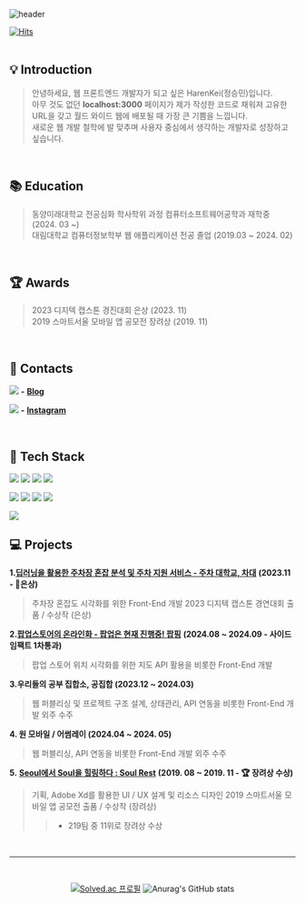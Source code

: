 
![header](https://capsule-render.vercel.app/api?type=venom&color=100:85AC35,30:1148A8&height=300&section=header&desc=stargazer&text=HarenKei%20%28Seungmin%20Jeong%29&animation=fadeIn&fontSize=50&fontColor=ffffff)


[![Hits](https://hits.seeyoufarm.com/api/count/incr/badge.svg?url=https%3A%2F%2Fgithub.com%2FHarenKei%2Fhit-counter&count_bg=%2379C83D&title_bg=%23555555&icon=&icon_color=%23E7E7E7&title=hits&edge_flat=false)](https://hits.seeyoufarm.com)              
<br/>

## 💡 Introduction
> 안녕하세요, 웹 프론트엔드 개발자가 되고 싶은 HarenKei(정승민)입니다.<br/>
> 아무 것도 없던 **localhost:3000** 페이지가 제가 작성한 코드로 채워져 고유한 URL을 갖고 월드 와이드 웹에 배포될 때 가장 큰 기쁨을 느낍니다.<br/>
> 새로운 웹 개발 철학에 발 맞추며 사용자 중심에서 생각하는 개발자로 성장하고 싶습니다.

<br/>


## 📚 Education 
> 동양미래대학교 전공심화 학사학위 과정 컴퓨터소프트웨어공학과 재학중 (2024. 03 ~)<br/>
> 대림대학교 컴퓨터정보학부 웹 애플리케이션 전공 졸업 (2019.03 ~ 2024. 02)

<br/>

## 🏆 Awards
> 2023 디지텍 캡스톤 경진대회 은상 (2023. 11)<br/>
> 2019 스마트서울 모바일 앱 공모전 장려상 (2019. 11)

<br/>

## 📱 Contacts
<img src="https://img.shields.io/badge/Blog-ffffff.svg?style=social&logo=tistory&logoColor=000000"/> **-** <a href="https://heibondk.tistory.com/">**Blog**</a>

<img src="https://img.shields.io/badge/Instagram-ffffff.svg?style=social&logo=instagram&logoColor=E4405F"/> **-** <a href="https://www.instagram.com/min_from00/">**Instagram**</a>


<br/>


## 📝 Tech Stack
<img src="https://img.shields.io/badge/HTML5-ffffff.svg?style=for-the-badge&logo=html5&logoColor=E34F26"/>  <img src="https://img.shields.io/badge/CSS3-ffffff.svg?style=for-the-badge&logo=css3&logoColor=1572B6"/> <img src="https://img.shields.io/badge/javascript-ffffff.svg?style=for-the-badge&logo=javascript&logoColor=F7DF1E"/> <img src="https://img.shields.io/badge/typescript-ffffff.svg?style=for-the-badge&logo=typescript&logoColor=3178C6"/>

<img src="https://img.shields.io/badge/Node.js-ffffff.svg?style=for-the-badge&logo=nodedotjs&logoColor=5FA04E"/> <img src="https://img.shields.io/badge/react-ffffff.svg?style=for-the-badge&logo=react&logoColor=61DAFB" /> <img src="https://img.shields.io/badge/redux-ffffff.svg?style=for-the-badge&logo=redux&logoColor=764ABC"/>  <img src="https://img.shields.io/badge/Next.js-ffffff.svg?style=for-the-badge&logo=nextdotjs&logoColor=000000"/>

<img src="https://img.shields.io/badge/styled%20components-ffffff.svg?style=for-the-badge&logo=styledcomponents&logoColor=DB7093"/>



## 💻 Projects
**1.**<a href='https://github.com/univ-parking/UnivParking'>**딥러닝을 활용한 주차장 혼잡 분석 및 주차 지원 서비스 - 주차 대학교, 차대**</a> **(2023.11 - 🥈은상)**
> 주차장 혼잡도 시각화를 위한 Front-End 개발
> 2023 디지텍 캡스톤 경연대회 출품 / 수상작 (은상)

**2.**<a href='https://github.com/popping-official'>**팝업스토어의 온라인화 - 팝업은 현재 진행중! 팝핑**</a> **(2024.08 ~ 2024.09 - 사이드임팩트 1차통과)**
> 팝업 스토어 위치 시각화를 위한 지도 API 활용을 비롯한 Front-End 개발

**3.우리들의 공부 집합소, 공집합 (2023.12 ~ 2024.03)**
> 웹 퍼블리싱 및 프로젝트 구조 설계, 상태관리, API 연동을 비롯한 Front-End 개발 외주 수주

**4. 원 모바일 / 어썸레이 (2024.04 ~ 2024. 05)**
> 웹 퍼블리싱, API 연동을 비롯한 Front-End 개발 외주 수주

**5.** <a href='https://github.com/HarenKei/SeoulHealing'>**Seoul에서 Soul을 힐링하다 : Soul Rest**</a>  **(2019. 08 ~ 2019. 11 - 🏆 장려상 수상)**
> 기획, Adobe Xd를 활용한 UI / UX 설계 및 리소스 디자인
> 2019 스마트서울 모바일 앱 공모전 출품 / 수상작 (장려상)
> > - 219팀 중 11위로 장려상 수상


<br/>

---

<br/>

<div align=center>
  
[![Solved.ac
프로필](http://mazassumnida.wtf/api/v2/generate_badge?boj=ceounjc)](https://solved.ac/ceounjc) ![Anurag's GitHub stats](https://github-readme-stats.vercel.app/api?username=HarenKei&show_icons=true&theme=merko)

</div>



<!--
**HarenKei/HarenKei** is a ✨ _special_ ✨ repository because its `README.md` (this file) appears on your GitHub profile.

Here are some ideas to get you started:

- 🔭 I’m currently working on ...
- 🌱 I’m currently learning ...
- 👯 I’m looking to collaborate on ...
- 🤔 I’m looking for help with ...
- 💬 Ask me about ...
- 📫 How to reach me: ...
- 😄 Pronouns: ...
- ⚡ Fun fact: ...
-->
